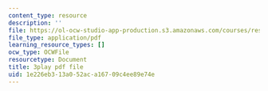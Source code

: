 ```yaml
---
content_type: resource
description: ''
file: https://ol-ocw-studio-app-production.s3.amazonaws.com/courses/res-18-009-learn-differential-equations-up-close-with-gilbert-strang-and-cleve-moler-fall-2015/1e226eb313a052aca16709c4ee89e74e_VqXKa11IA6A.pdf
file_type: application/pdf
learning_resource_types: []
ocw_type: OCWFile
resourcetype: Document
title: 3play pdf file
uid: 1e226eb3-13a0-52ac-a167-09c4ee89e74e
---
```

